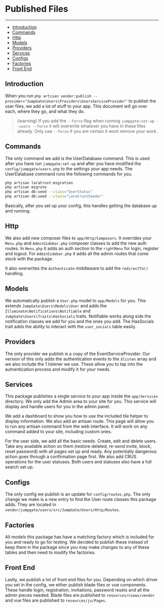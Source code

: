 # Published Files

---

- [Introduction](#introduction)
- [Commands](#commands)
- [Http](#http)
- [Models](#models)
- [Providers](#providers)
- [Services](#services)
- [Configs](#configs)
- [Factories](#factories)
- [Front End](#front-end)

<a name="introduction"></a>
## Introduction

When you run `php artisan vendor:publish --provider="JumpGate\Users\Providers\UsersServiceProvider"` to publish the user 
files, we add a lot of stuff to your app.  This document will go over each, where they go, and what they do.

> {warning} If you add the `--force` flag when running `jumpgate:set-up --users --force` it will overwrite 
whatever you have in these files already.  Only use `--force` if you are certain it wont remove your work.

<a name="commands"></a>
## Commands

The only command we add is the UserDatabase command.  This is used after you have run `jumpgate:set-up` and after you have 
modified the `config/jumpgate/users.php` to the settings your app needs.  The UserDatabase command runs the following commands 
for you.

```bash
php artisan laratrust:migration
php artisan migrate
php artisan db:seed --class="UserStatus"
php artisan db:seed --class="LaratrustSeeder"
```

Basically, after you set up your config, this handles getting the database up and running.

<a name="http"></a>
## Http

We also add new composer files to `app/Http/Composers`.  It overrides your `Menu.php` and `AdminSidebar.php` composer classes 
to add the new auth routes.  In `Menu.php` it adds an auth section to the `rightMenu` for login, register and logout.  For 
`AdminSidebar.php` it adds all the admin routes that come stock with the package.

It also overwrites the `Authenticate` middleware to add the `redirectTo()` handling.

<a name="models"></a>
## Models

We automatically publish a `User.php` model to `app/Models` for you.  This extends `JumpGate\Users\Models\User` and adds 
the `Illuminate\Notifications\Notifiable` and `JumpGate\Users\Traits\HasSocials` traits.  Notifiable works along side the 
notification classes we add for you and the ones you add.  The HasSocials trait adds the ability to interact with the 
`user_socials` table easily.

<a name="providers"></a>
## Providers

The only provider we publish is a copy of the EventServiceProvider.  Our version of this only adds the authentication events 
to the `$listen` array and we also include the 1 listener we use.  These allow you to tap into the autnentication process 
and modify it for your needs.

<a name="services"></a>
## Services

This package publishes a single service to your app inside the `app/Services` directory.  We only add the Admin area to your 
site for you.  This service will display and handle users for you in the admin panel.

We add a dashboard to show you how to use the included tile helper to display information.  We also add an artisan route.  This 
page will allow you to run any artisan command from the web interface.  It will work on any command added to your site, including 
custom ones.

For the user side, we add all the basic needs.  Create, edit and delete users.  Take any available action on them (restore 
deleted, re-send invite, block, reset password) with all pages set up and ready.  Any potentially dangerous action goes through 
a confirmation page first.  We also add CRUS operations for the user statuses.  Both users and statuses also have a full 
search set up.

<a name="configs"></a>
## Configs

The only config we publish is an update for `config/routes.php`.  The only change we make is a new entry to find the User 
route classes this package adds.  They are located in `vendor/jumpgate/users/src/JumpGate/Users/Http/Routes`.

<a name="factories"></a>
## Factories

All models this package has have a matching factory which is included for you and ready to go for testing.  We decided to 
publish these instead of keep them in the package since you may make changes to any of these tables and then need to modify 
the factories.

<a name="front-end"></a>
## Front End

Lastly, we publish a lot of front end files for you.  Depending on which driver you set in the config, we either publish 
blade files or vue components.  These handle login, registration, invitations, password resets and all the admin pieces 
needed.  Blade files are published to `resources/views/vendor` and vue files are published to `resources/js/Pages`.
